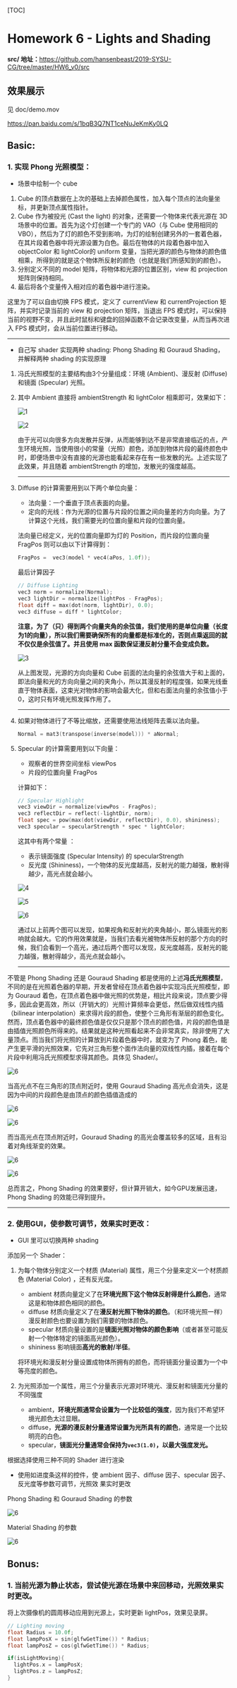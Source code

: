 [TOC]

# Homework 6 - Lights and Shading

**src/ 地址：**<https://github.com/hansenbeast/2019-SYSU-CG/tree/master/HW6_v0/src>

## 效果展示

见 doc/demo.mov

https://pan.baidu.com/s/1bqB3Q7NT1ceNuJeKmKy0LQ

## Basic:

### 1. 实现 Phong 光照模型：

- 场景中绘制一个 cube 

1. Cube 的顶点数据在上次的基础上去掉颜色属性，加入每个顶点的法向量坐标，并更新顶点属性指针。
2. Cube 作为被投光 (Cast the light) 的对象，还需要一个物体来代表光源在 3D 场景中的位置。首先为这个灯创建一个专门的 VAO（与 Cube 使用相同的 VBO），然后为了灯的颜色不受到影响，为灯的绘制创建另外的一套着色器，在其片段着色器中将光源设置为白色。最后在物体的片段着色器中加入 objectColor 和 lightColor的 uniform 变量，当把光源的颜色与物体的颜色值相乘，所得到的就是这个物体所反射的颜色（也就是我们所感知到的颜色）。
3. 分别定义不同的 model 矩阵，将物体和光源的位置区别，view 和 projection 矩阵则保持相同。
4. 最后将各个变量传入相对应的着色器中进行渲染。

这里为了可以自由切换 FPS 模式，定义了 currentView 和 currentProjection 矩阵，并实时记录当前的 view 和 projection 矩阵，当退出 FPS 模式时，可以保持当前的视野不变，并且此时鼠标和键盘的回掉函数不会记录改变量，从而当再次进入 FPS 模式时，会从当前位置进行移动。

------



- 自己写 shader 实现两种 shading: Phong Shading 和 Gouraud Shading，并解释两种 shading 的实现原理 

1. 冯氏光照模型的主要结构由3个分量组成：环境 (Ambient)、漫反射 (Diffuse) 和镜面 (Specular) 光照。

2. 其中 Ambient 直接将 ambientStrength 和 lightColor 相乘即可，效果如下：

   ![1](Assets/1.jpg)

   ![2](Assets/2.jpg)

   由于光可以向很多方向发散并反弹，从而能够到达不是非常直接临近的点，产生环境光照，当使用很小的常量（光照）颜色，添加到物体片段的最终颜色中时，即便场景中没有直接的光源也能看起来存在有一些发散的光。上述实现了此效果，并且随着 ambientStrength 的增加，发散光的强度越高。

   ------

   

3. Diffuse 的计算需要用到以下两个单位向量：

   - 法向量：一个垂直于顶点表面的向量。
   - 定向的光线：作为光源的位置与片段的位置之间向量差的方向向量。为了计算这个光线，我们需要光的位置向量和片段的位置向量。

   法向量已经定义，光的位置向量即为灯的 Position，而片段的位置向量 FragPos 则可以由以下计算得到：

   ```c++
   FragPos =  vec3(model * vec4(aPos, 1.0f));
   ```

   最后计算因子

   ```c++
   // Diffuse Lighting
   vec3 norm = normalize(Normal);
   vec3 lightDir = normalize(lightPos - FragPos);
   float diff = max(dot(norm, lightDir), 0.0);
   vec3 diffuse = diff * lightColor;
   ```

   **注意，为了（只）得到两个向量夹角的余弦值，我们使用的是单位向量（长度为1的向量），所以我们需要确保所有的向量都是标准化的，否则点乘返回的就不仅仅是余弦值了。并且使用 max 函数保证漫反射分量不会变成负数。**

   ![3](Assets/3.jpg)

   从上图发现，光源的方向向量和 Cube 前面的法向量的余弦值大于和上面的，即法向量和光的方向向量之间的夹角小，所以其漫反射的程度强，如果光线垂直于物体表面，这束光对物体的影响会最大化，但和右面法向量的余弦值小于0，这时只有环境光照发挥作用了。

   ------

   

4. 如果对物体进行了不等比缩放，还需要使用法线矩阵去乘以法向量。

   ```c++
   Normal = mat3(transpose(inverse(model))) * aNormal;
   ```

5. Specular 的计算需要用到以下向量：

   - 观察者的世界空间坐标 viewPos
   - 片段的位置向量 FragPos

   计算如下：

   ```c++
   // Specular Highlight
   vec3 viewDir = normalize(viewPos - FragPos);
   vec3 reflectDir = reflect(-lightDir, norm);
   float spec = pow(max(dot(viewDir, reflectDir), 0.0), shininess);
   vec3 specular = specularStrength * spec * lightColor;
   ```

   这其中有两个常量 ：

   - 表示镜面强度 (Specular Intensity) 的 specularStrength
   - 反光度 (Shininess)，一个物体的反光度越高，反射光的能力越强，散射得越少，高光点就会越小。

   ![4](Assets/4.jpg)

   ![5](Assets/5.jpg)

   ![6](Assets/6.jpg)

   通过以上前两个图可以发现，如果视角和反射光的夹角越小，那么镜面光的影响就会越大。它的作用效果就是，当我们去看光被物体所反射的那个方向的时候，我们会看到一个高光，通过后两个图可以发现，反光度越高，反射光的能力越强，散射得越少，高光点就会越小。

   ------

   

不管是 Phong Shading 还是 Gouraud Shading 都是使用的上述**冯氏光照模型**，不同的是在光照着色器的早期，开发者曾经在顶点着色器中实现冯氏光照模型，即为 Gouraud 着色，在顶点着色器中做光照的优势是，相比片段来说，顶点要少得多，因此会更高效，所以（开销大的）光照计算频率会更低，然后做双线性内插（bilinear interpolation）来求得片段的颜色，使整个三角形有渐层的颜色变化。然而，顶点着色器中的最终颜色值是仅仅只是那个顶点的颜色值，片段的颜色值是由插值光照颜色所得来的。结果就是这种光照看起来不会非常真实，除非使用了大量顶点。而当我们将光照的计算放到片段着色器中时，就变为了 Phong 着色，能产生更平滑的光照效果，它先对三角形整个面作法向量的双线性内插，接着在每个片段中利用冯氏光照模型求得其颜色。具体见 Shader/。

![6](Assets/11.jpg)



当高光点不在三角形的顶点附近时，使用 Gouraud Shading 高光点会消失，这是因为中间的片段颜色是由顶点的颜色插值造成的

![6](Assets/7.jpg)

![6](Assets/8.jpg)



而当高光点在顶点附近时，Gouraud Shading 的高光会覆盖较多的区域，且有沿着对角线渐变的效果。

![6](Assets/9.jpg)

![6](Assets/10.jpg)

总而言之，Phong Shading 的效果要好，但计算开销大，如今GPU发展迅速，Phong Shading 的效能已得到提升。

------



### 2. 使用GUI，使参数可调节，效果实时更改：

- GUI 里可以切换两种 shading 



添加另一个 Shader：

1. 为每个物体分别定义一个材质 (Material) 属性，用三个分量来定义一个材质颜色 (Material Color) ，还有反光度。

   - ambient 材质向量定义了在**环境光照下这个物体反射得是什么颜色**，通常这是和物体颜色相同的颜色。
   - diffuse 材质向量定义了在**漫反射光照下物体的颜色**。（和环境光照一样）漫反射颜色也要设置为我们需要的物体颜色。
   - specular 材质向量设置的是**镜面光照对物体的颜色影响**（或者甚至可能反射一个物体特定的镜面高光颜色）。
   - shininess 影响镜面**高光的散射/半径**。

   将环境光和漫反射分量设置成物体所拥有的颜色，而将镜面分量设置为一个中等亮度的颜色。

2. 为光照添加一个属性，用三个分量表示光源对环境光、漫反射和镜面光分量的不同强度

   - ambient，**环境光照通常会设置为一个比较低的强度**，因为我们不希望环境光颜色太过显眼。
   - diffuse，**光源的漫反射分量通常设置为光所具有的颜色**，通常是一个比较明亮的白色。
   - specular，**镜面光分量通常会保持为`vec3(1.0)`，以最大强度发光。**

根据选择使用三种不同的 Shader 进行渲染





- 使用如进度条这样的控件，使 ambient 因子、diﬀuse 因子、specular 因子、反光度等参数可调节，光照效 果实时更改

Phong Shading 和 Gouraud Shading 的参数

![6](Assets/12.jpg)

Material Shading 的参数

![6](Assets/13.jpg)



## Bonus:

### 1. 当前光源为静止状态，尝试使光源在场景中来回移动，光照效果实时更改。

将上次摄像机的圆周移动应用到光源上，实时更新 lightPos，效果见录屏。

```c++
// Lighting moving
float Radius = 10.0f;
float lampPosX = sin(glfwGetTime()) * Radius;
float lampPosZ = cos(glfwGetTime()) * Radius;

if(isLightMoving){
  lightPos.x = lampPosX;
  lightPos.z = lampPosZ;
}
```


